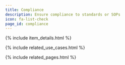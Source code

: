 ```yaml
---
title: Compliance
description: Ensure compliance to standards or SOPs
icon: fa-list-check
page_id: compliance
---
```

{% include item_details.html %}

{% include related_use_cases.html %}

{% include related_pages.html %}
